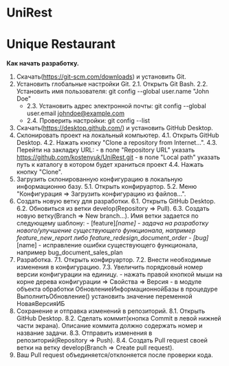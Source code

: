# UniRest
# Unique Restaurant

**Как начать разработку.**
1. Скачать(https://git-scm.com/downloads) и установить Git.
2. Установить глобальные настройки Git.
	2.1. Открыть Git Bash.
	2.2. Установить имя пользователя:
			git config --global user.name "John Doe"
	- 2.3. Установить адрес электронной почты:
			git config --global user.email johndoe@example.com
	- 2.4. Проверить настройки:
			git config --list
3. Скачать(https://desktop.github.com/) и установить GitHub Desktop.
4. Склонировать проект на локальный компьютер.
	4.1. Открыть GitHub Desktop.
	4.2. Нажать кнопку "Clone a repository from Internet...".
	4.3. Перейти на закладку URL:
		- в поле "Repository URL" указать https://github.com/kostenyuk/UniRest.git
		- в поле "Local path" указать путь к каталогу в котором будет храниться проект
	4.4. Нажать кнопку "Clone".
5. Загрузить склонированную конфигурацию в локальную информационню базу.
	5.1. Открыть конфируартор.
	5.2. Меню "Конфигурация => Загрузить конфигурацию из файлов...".
6. Создать новую ветку для разработки.
	6.1. Открыть GitHub Desktop.
	6.2. Обновиться из ветки develop(Repository => Pull).
	6.3. Создать новую ветку(Branch => New branch...).
		Имя ветки задается по следующему шаблону:
		- [feature]_[name] - задача на разработку нового/улучшение существующего функционала, например feature_new_report либо feature_redesign_document_order
		- [bug]_[name] - исправление ошибки существующего функционала, например bug_document_sales_plan
7. Разработка.
	7.1. Открыть конфируартор.
	7.2. Внести необходимые изменения в конфигурацию.
	7.3. Увеличить порядковый номер версии конфигурации на единицу.
		- нажать правой кнопкой мыши на корне дерева конфигурации => Свойства => Версия
		- в модуле объекта обработки ОбновлениеИнформационнойБазы в процедуре ВыполнитьОбновление() установить значение переменной НоваяВерсияИБ
8. Сохранение и отправка изменений в репозиторий.
	8.1. Открыть GitHub Desktop.
	8.2. Сделать коммит(кнопка Commit в левой нижней части экрана). Описание коммита должно содержать номер и название задачи.
	8.3. Отправить изменения в репозиторий(Repository => Push).
	8.4. Создать Pull request своей ветки на ветку develop(Branch => Create pull request).
9. Ваш Pull request объединяется/отклоняется после проверки кода.
